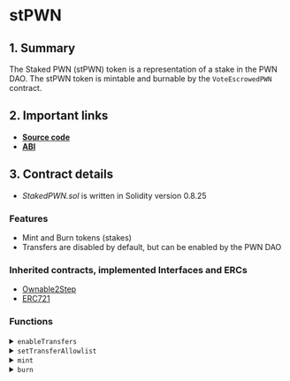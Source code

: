 # stPWN

## 1. Summary

The Staked PWN (stPWN) token is a representation of a stake in the PWN DAO. The stPWN token is mintable and burnable by the `VoteEscrowedPWN` contract.

## 2. Important links

* [**Source code**](https://github.com/PWNDAO/pwn_dao/blob/main/src/token/StakedPWN.sol)
* [**ABI**](/assets/StakedPWN.json)

## 3. Contract details

* _StakedPWN.sol_ is written in Solidity version 0.8.25

### Features

* Mint and Burn tokens (stakes)
* Transfers are disabled by default, but can be enabled by the PWN DAO

### Inherited contracts, implemented Interfaces and ERCs

* [Ownable2Step](https://github.com/OpenZeppelin/openzeppelin-contracts/blob/master/contracts/access/Ownable2Step.sol)
* [ERC721](https://github.com/OpenZeppelin/openzeppelin-contracts/blob/master/contracts/token/ERC721/ERC721.sol)

### Functions

<details>

<summary><code>enableTransfers</code></summary>

#### Overview

Function to enable permissionless stPWN token transfers. Transfers cannot be disabled once they have been enabled.&#x20;

This function doesn't take any arguments.

#### Implementation

```solidity
function enableTransfers() external onlyOwner {
    if (transfersEnabled) {
        revert Error.TransfersAlreadyEnabled();
    }
    transfersEnabled = true;
}
```

</details>

<details>

<summary><code>setTransferAllowlist</code></summary>

#### Overview

Function to enable token transfers for an address before transferes are enabled for all holders.

This function takes two arguments:

* `address`**`addr`**
* `bool`**`isAllowed`**

#### Implementation

```solidity
function setTransferAllowlist(address addr, bool isAllowed) external onlyOwner {
    transferAllowlist[addr] = isAllowed;
}
```

</details>

<details>

<summary><code>mint</code></summary>

#### Overview

Function to mint new stPWN tokens. Only supply manager ([vePWN](vepwn/)) can call this function.&#x20;

This function takes two arguments:

* `address`**`to`**
* `uint256`**`tokenId`**

#### Implementation

```solidity
function mint(address to, uint256 tokenId) external onlySupplyManager {
    _mint(to, tokenId);
}
```

</details>

<details>

<summary><code>burn</code></summary>

#### Overview

Function to burn stPWN tokens. Only supply manager ([vePWN](vepwn/)) can call this function.

This function takes one argument:

* `uint256`**`tokenId`**

#### Implementation

```solidity
function burn(uint256 tokenId) external onlySupplyManager {
    _burn(tokenId);
}
```

</details>
